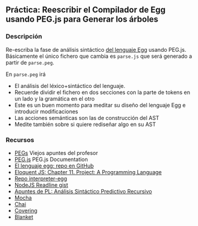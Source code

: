 ## Práctica: Reescribir el Compilador de Egg usando PEG.js para Generar los árboles

### Descripción


Re-escriba la fase de análisis sintáctico [del lenguaje Egg](https://github.com/ULL-ESIT-PL-1617/egg/blob/master/README.md) usando PEG.js. Básicamente el único fichero que cambia es `parse.js` que será generado a partir de `parse.peg`.

En `parse.peg` irá 
  * El análisis del léxico+sintáctico del lenguaje. 
  * Recuerde dividir el fichero en dos secciones con la parte de tokens en un lado y la gramática en el otro
  * Este es un buen momento para meditar su diseño del lenguaje Egg e introducir modificaciones
  * Las acciones semánticas son las de construcción del AST 
  * Medite también sobre si quiere rediseñar algo en su AST


### Recursos

* [PEGs](https://casianorodriguezleon.gitbooks.io/ull-esit-1617/content/apuntes/pegjs/PEGS.html) Viejos apuntes del profesor
* [PEG.js](https://pegjs.org/documentation) PEG.js Documentation
* [El lenguaje egg: repo en GitHub](https://github.com/ULL-ESIT-PL-1617/egg)
* [Eloquent JS: Chapter 11. Project: A Programming Language](http://eloquentjavascript.net/11_language.html)
* [Repo interpreter-egg](https://github.com/ULL-ESIT-PL-1617/interpreter-egg)
* [NodeJS Readline gist](https://gist.github.com/crguezl/430642e29a2b9293317320d0d1759387)
* [Apuntes de PL: Análisis Sintáctico Predictivo Recursivo](http://crguezl.github.io/pl-html/node22.html)
* [Mocha](https://casianorodriguezleon.gitbooks.io/ull-esit-1617/content/apuntes/pruebas/mocha.html)
* [Chai](https://casianorodriguezleon.gitbooks.io/ull-esit-1617/content/apuntes/pruebas/chai.html)
* [Covering](https://casianorodriguezleon.gitbooks.io/ull-esit-1617/content/apuntes/pruebas/covering.html)
* [Blanket](https://casianorodriguezleon.gitbooks.io/ull-esit-1617/content/apuntes/pruebas/blanket.html)



